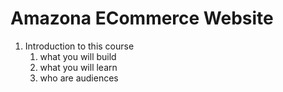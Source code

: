 # Amazona ECommerce Website

1. Introduction to this course
   1. what you will build
   2. what you will learn
   3. who are audiences
